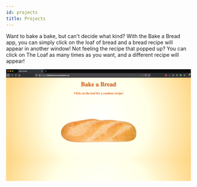 ```yaml
---
id: projects
title: Projects
---
```


Want to bake a bake, but can't decide what kind? With the Bake a Bread app, you can simply click on the loaf of bread and a bread recipe will appear in another window! Not feeling the recipe that popped up? You can click on The Loaf as many times as you want, and a different recipe will appear!

![italian loaf](./assets/bread_app.png)
